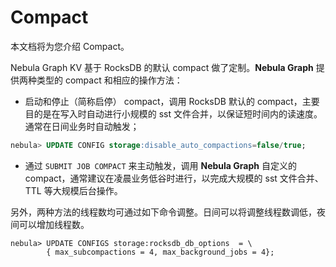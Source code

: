 # Compact

本文档将为您介绍 Compact。

Nebula Graph KV 基于 RocksDB 的默认 compact 做了定制。**Nebula Graph** 提供两种类型的 compact 和相应的操作方法：

- 启动和停止（简称启停） compact，调用 RocksDB 默认的 compact，主要目的是在写入时自动进行小规模的 sst 文件合并，以保证短时间内的读速度。通常在日间业务时自动触发；

```sql
nebula> UPDATE CONFIG storage:disable_auto_compactions=false/true;
```

- 通过 `SUBMIT JOB COMPACT` 来主动触发，调用 **Nebula Graph** 自定义的 compact，通常建议在凌晨业务低谷时进行，以完成大规模的 sst 文件合并、TTL 等大规模后台操作。

另外，两种方法的线程数均可通过如下命令调整。日间可以将调整线程数调低，夜间可以增加线程数。

```ngql
nebula> UPDATE CONFIGS storage:rocksdb_db_options  = \
        { max_subcompactions = 4, max_background_jobs = 4};
```
